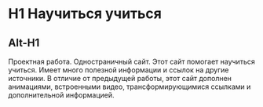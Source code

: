 # H1 Научиться учиться
Alt-H1
------
Проектная работа. Одностраничный сайт.
Этот сайт помогает научиться учиться. Имеет много полезной информации и ссылок на другие источники.
В отличие от предыдущей работы, этот сайт дополнен анимациями, встроенными видео, трансформирующимися ссылками и дополнительной информацией.